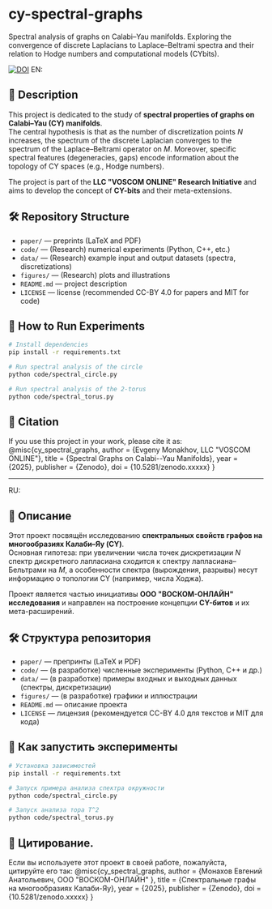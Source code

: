 # cy-spectral-graphs
Spectral analysis of graphs on Calabi–Yau manifolds. Exploring the convergence of discrete Laplacians to Laplace–Beltrami spectra and their relation to Hodge numbers and computational models (CYbits).

[![DOI](https://zenodo.org/badge/DOI/10.5281/zenodo.xxxxx.svg)](https://doi.org/10.5281/zenodo.xxxxx)
EN:
## 📖 Description
This project is dedicated to the study of **spectral properties of graphs on Calabi–Yau (CY) manifolds**.  
The central hypothesis is that as the number of discretization points $N$ increases, the spectrum of the discrete Laplacian converges to the spectrum of the Laplace–Beltrami operator on $M$. Moreover, specific spectral features (degeneracies, gaps) encode information about the topology of CY spaces (e.g., Hodge numbers).  

The project is part of the **LLC "VOSCOM ONLINE" Research Initiative** and aims to develop the concept of **CY-bits** and their meta-extensions.

## 🛠 Repository Structure
- `paper/` — preprints (LaTeX and PDF)  
- `code/` — (Research) numerical experiments (Python, C++, etc.)  
- `data/` — (Research) example input and output datasets (spectra, discretizations)  
- `figures/` — (Research) plots and illustrations  
- `README.md` — project description  
- `LICENSE` — license (recommended CC-BY 4.0 for papers and MIT for code)

## 🚀 How to Run Experiments
```bash
# Install dependencies
pip install -r requirements.txt

# Run spectral analysis of the circle
python code/spectral_circle.py

# Run spectral analysis of the 2-torus
python code/spectral_torus.py
```


## 📄 Citation
If you use this project in your work, please cite it as:
  @misc{cy_spectral_graphs,
  author       = {Evgeny Monakhov, LLC "VOSCOM ONLINE"},
  title        = {Spectral Graphs on Calabi--Yau Manifolds},
  year         = {2025},
  publisher    = {Zenodo},
  doi          = {10.5281/zenodo.xxxxx}
}

----------------------------------------------------
RU:

## 📖 Описание
Этот проект посвящён исследованию **спектральных свойств графов на многообразиях Калаби–Яу (CY)**.  
Основная гипотеза: при увеличении числа точек дискретизации $N$ спектр дискретного лапласиана сходится к спектру лапласиана–Бельтрами на $M$, а особенности спектра (вырождения, разрывы) несут информацию о топологии CY (например, числа Ходжа).  

Проект является частью инициативы **ООО "ВОСКОМ-ОНЛАЙН" исследования** и направлен на построение концепции **CY-битов** и их мета-расширений.

## 🛠 Структура репозитория
- `paper/` — препринты (LaTeX и PDF)  
- `code/` — (в разработке) численные эксперименты (Python, C++ и др.)  
- `data/` — (в разработке) примеры входных и выходных данных (спектры, дискретизации)  
- `figures/` — (в разработке) графики и иллюстрации  
- `README.md` — описание проекта  
- `LICENSE` — лицензия (рекомендуется CC-BY 4.0 для текстов и MIT для кода)  

## 🚀 Как запустить эксперименты
```bash
# Установка зависимостей
pip install -r requirements.txt

# Запуск примера анализа спектра окружности
python code/spectral_circle.py

# Запуск анализа тора T^2
python code/spectral_torus.py
```

## 📄 Цитирование.
Если вы используете этот проект в своей работе, пожалуйста, цитируйте его так:
@misc{cy_spectral_graphs,
  author       = {Монахов Евгений Анатольевич, ООО "ВОСКОМ-ОНЛАЙН" },
  title        = {Спектральные графы на многообразиях Калаби-Яу},
  year         = {2025},
  publisher    = {Zenodo},
  doi          = {10.5281/zenodo.xxxxx}
}
